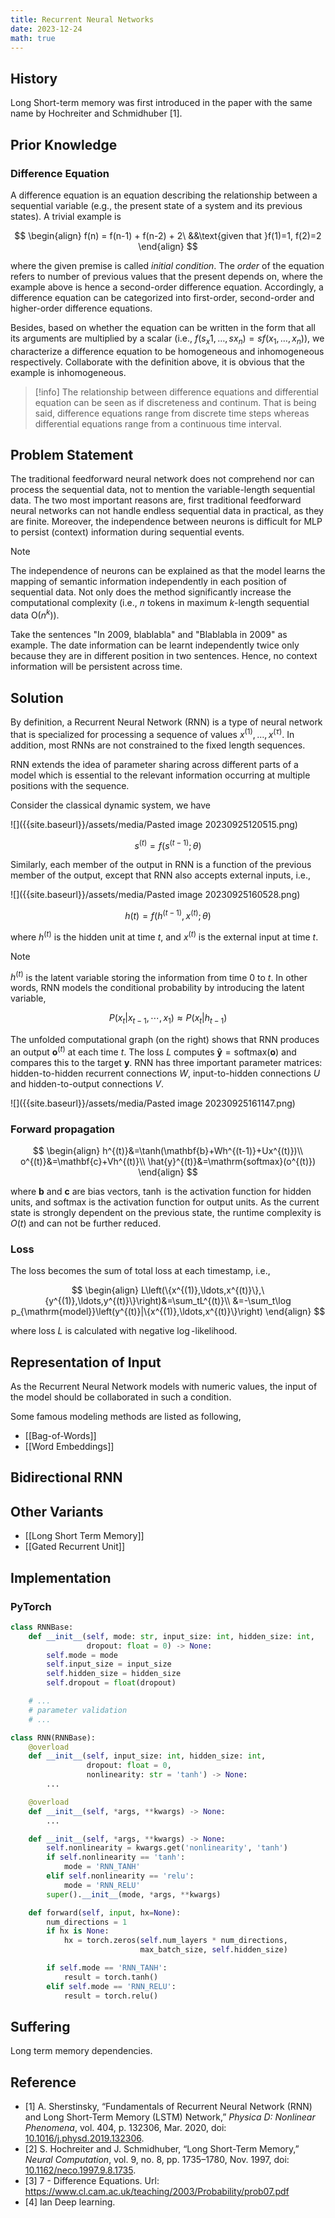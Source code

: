 ```yaml
---
title: Recurrent Neural Networks
date: 2023-12-24
math: true
---
```




## History

Long Short-term memory was first introduced in the paper with the same name by Hochreiter and Schmidhuber [1].

## Prior Knowledge

### Difference Equation

A difference equation is an equation describing the relationship between a sequential variable (e.g., the present state of a system and its previous states). A trivial example is


$$
\begin{align}
f(n) = f(n-1) + f(n-2) + 2\ &&\text{given that }f(1)=1, f(2)=2
\end{align}
$$


where the given premise is called *initial condition*. The *order* of the equation refers to number of previous values that the present depends on, where the example above is hence a second-order difference equation. Accordingly, a difference equation can be categorized into first-order, second-order and higher-order difference equations. 

Besides, based on whether the equation can be written in the form that all its arguments are multiplied by a scalar (i.e., $f(s_x1,\ldots,sx_n)=sf(x_1,\ldots,x_n)$), we characterize a difference equation to be homogeneous and inhomogeneous respectively. Collaborate with the definition above, it is obvious that the example is inhomogeneous.

> [!info]
> The relationship between difference equations and differential equation can be seen as if discreteness and continum. That is being said, difference equations range from discrete time steps whereas differential equations range from a continuous time interval.

## Problem Statement

The traditional feedforward neural network does not comprehend nor can process the sequential data, not to mention the variable-length sequential data. The two most important reasons are, first traditional feedforward neural networks can not handle endless sequential data in practical, as they are finite. Moreover, the independence between neurons is difficult for MLP to persist (context) information during sequential events.

> [!note]
> The independence of neurons can be explained as that the model learns the mapping of semantic information independently in each position of sequential data. Not only does the method significantly increase the computational complexity (i.e., $n$ tokens in maximum $k$-length sequential data O($n^k$)).
>
> Take the sentences "In 2009, blablabla" and "Blablabla in 2009" as example. The date information can be learnt independently twice only because they are in different position in two sentences. Hence, no context information will be persistent across time.

## Solution

By definition, a Recurrent Neural Network (RNN) is a type of neural network that is specialized for processing a sequence of values $x^{(1)},\ldots,x^{(\tau)}$. In addition, most RNNs are not constrained to the fixed length sequences.

RNN extends the idea of parameter sharing across different parts of a model which is essential to the relevant information occurring at multiple positions with the sequence.

Consider the classical dynamic system, we have

![]({{site.baseurl}}/assets/media/Pasted image 20230925120515.png)


$$
s^{(t)} = f(s^{(t-1)}; \theta)
$$



Similarly, each member of the output in RNN is a function of the previous member of the output, except that RNN also accepts external inputs, i.e.,

![]({{site.baseurl}}/assets/media/Pasted image 20230925160528.png)


$$
h(t) = f(h^{(t-1)}, x^{(t)}; \theta)
$$


where $h^{(t)}$ is the hidden unit at time $t$, and $x^{(t)}$ is the external input at time $t$.

> [!note]
> $h^{(t)}$ is the latent variable storing the information from time $0$ to $t$. In other words, RNN models the conditional probability by introducing the latent variable,
>
>
> $$
> P(x_t|x_{t-1},\cdots,x_1) \approx P(x_t|h_{t-1})
> $$

The unfolded computational graph (on the right) shows that RNN produces an output $\mathbf{o}^{(t)}$ at each time $t$. The loss $L$ computes $\mathbf{\hat{y}}=\mathrm{softmax}(\mathbf{o})$ and compares this to the target $\mathbf{y}$. RNN has three important parameter matrices: hidden-to-hidden recurrent connections $W$, input-to-hidden connections $U$ and hidden-to-output connections $V$.

![]({{site.baseurl}}/assets/media/Pasted image 20230925161147.png)

### Forward propagation


$$
\begin{align}
h^{(t)}&=\tanh(\mathbf{b}+Wh^{(t-1)}+Ux^{(t)})\\
o^{(t)}&=\mathbf{c}+Vh^{(t)}\\
\hat{y}^{(t)}&=\mathrm{softmax}(o^{(t)})
\end{align}
$$


where $\mathbf{b}$ and $\mathbf{c}$ are bias vectors, $\tanh$ is the activation function for hidden units, and $\mathrm{softmax}$ is the activation function for output units. As the current state is strongly dependent on the previous state, the runtime complexity is $O(t)$ and can not be further reduced.

### Loss

The loss becomes the sum of total loss at each timestamp, i.e.,


$$
\begin{align}
L\left(\{x^{(1)},\ldots,x^{(t)}\},\{y^{(1)},\ldots,y^{(t)}\}\right)&=\sum_tL^{(t)}\\
&=-\sum_t\log p_{\mathrm{model}}\left(y^{(t)}|\{x^{(1)},\ldots,x^{(t)}\}\right)
\end{align}
$$


where loss $L$ is calculated with negative $\log$-likelihood.

## Representation of Input

As the Recurrent Neural Network models with numeric values, the input of the model should be collaborated in such a condition.

Some famous modeling methods are listed as following,

- [[Bag-of-Words]]
- [[Word Embeddings]]

## Bidirectional RNN

## Other Variants

- [[Long Short Term Memory]]
- [[Gated Recurrent Unit]]

## Implementation

### PyTorch

```python
class RNNBase:
    def __init__(self, mode: str, input_size: int, hidden_size: int,
                 dropout: float = 0) -> None:
        self.mode = mode
        self.input_size = input_size
        self.hidden_size = hidden_size
        self.dropout = float(dropout)

    # ...
    # parameter validation
    # ...

class RNN(RNNBase):
    @overload
    def __init__(self, input_size: int, hidden_size: int,
                 dropout: float = 0,
                 nonlinearity: str = 'tanh') -> None:
        ...

    @overload
    def __init__(self, *args, **kwargs) -> None:
        ...

    def __init__(self, *args, **kwargs) -> None:
        self.nonlinearity = kwargs.get('nonlinearity', 'tanh')
        if self.nonlinearity == 'tanh':
            mode = 'RNN_TANH'
        elif self.nonlinearity == 'relu':
            mode = 'RNN_RELU'
        super().__init__(mode, *args, **kwargs)

    def forward(self, input, hx=None):
        num_directions = 1
        if hx is None:
            hx = torch.zeros(self.num_layers * num_directions,
                             max_batch_size, self.hidden_size)

        if self.mode == 'RNN_TANH':
            result = torch.tanh()
        elif self.mode == 'RNN_RELU':
            result = torch.relu()
```

## Suffering

Long term memory dependencies.

## Reference

- [1] A. Sherstinsky, “Fundamentals of Recurrent Neural Network (RNN) and Long Short-Term Memory (LSTM) Network,” _Physica D: Nonlinear Phenomena_, vol. 404, p. 132306, Mar. 2020, doi: [10.1016/j.physd.2019.132306](https://doi.org/10.1016/j.physd.2019.132306).
- [2] S. Hochreiter and J. Schmidhuber, “Long Short-Term Memory,” _Neural Computation_, vol. 9, no. 8, pp. 1735–1780, Nov. 1997, doi: [10.1162/neco.1997.9.8.1735](https://doi.org/10.1162/neco.1997.9.8.1735).
- [3] 7 - Difference Equations. Url: https://www.cl.cam.ac.uk/teaching/2003/Probability/prob07.pdf
- [4] Ian Deep learning.